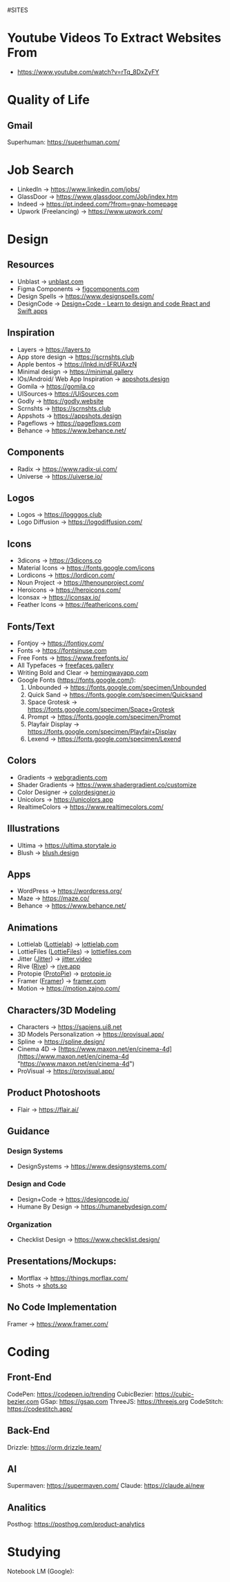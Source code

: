 #SITES

# Youtube Videos To Extract Websites From 
- https://www.youtube.com/watch?v=rTq_8DxZyFY
# Quality of Life
## Gmail
Superhuman: https://superhuman.com/

# Job Search

- LinkedIn → https://www.linkedin.com/jobs/
- GlassDoor → https://www.glassdoor.com/Job/index.htm
- Indeed → https://pt.indeed.com/?from=gnav-homepage
- Upwork (Freelancing) → https://www.upwork.com/

# Design

## Resources
- Unblast → [unblast.com](http://unblast.com/)  
- Figma Components → [figcomponents.com](http://figcomponents.com/)  
- Design Spells → https://www.designspells.com/
- DesignCode → [Design+Code - Learn to design and code React and Swift apps](https://designcode.io/)

## Inspiration
- Layers → https://layers.to
- App store design → https://scrnshts.club
- Apple bentos → https://lnkd.in/dFRUAxzN 
- Minimal design → https://minimal.gallery 
- IOs/Android/ Web App Inspiration → [appshots.design](http://appshots.design/)
- Gomila → https://gomila.co  
- UISources→ https://UiSources.com  
- Godly → https://godly.website  
- Scrnshts → https://scrnshts.club  
- Appshots → https://appshots.design  
- Pageflows → https://pageflows.com
- Behance → https://www.behance.net/
 
## Components
- Radix → https://www.radix-ui.com/
- Universe → https://uiverse.io/

## Logos
- Logos → https://logggos.club
- Logo Diffusion → https://logodiffusion.com/

## Icons
- 3dicons → https://3dicons.co 
- Material Icons → https://fonts.google.com/icons
- Lordicons → https://lordicon.com/
- Noun Project → https://thenounproject.com/
- Heroicons → https://heroicons.com/
- Iconsax → https://iconsax.io/
- Feather Icons → https://feathericons.com/

## Fonts/Text
- Fontjoy → https://fontjoy.com/
- Fonts → https://fontsinuse.com 
- Free Fonts → https://www.freefonts.io/
- All Typefaces → [freefaces.gallery](http://freefaces.gallery/)  
- Writing Bold and Clear → [hemingwayapp.com](http://hemingwayapp.com/)  
 - Google Fonts (https://fonts.google.com/):
	1) Unbounded → https://fonts.google.com/specimen/Unbounded
	2) Quick Sand → https://fonts.google.com/specimen/Quicksand
	3) Space Grotesk → https://fonts.google.com/specimen/Space+Grotesk
	4) Prompt → https://fonts.google.com/specimen/Prompt
	5) Playfair Display → https://fonts.google.com/specimen/Playfair+Display
	6) Lexend → https://fonts.google.com/specimen/Lexend

## Colors 
- Gradients → [webgradients.com](https://webgradients.com/)
- Shader Gradients → https://www.shadergradient.co/customize 
- Color Designer → [colordesigner.io](http://colordesigner.io/)
- Unicolors → https://unicolors.app
- RealtimeColors → https://www.realtimecolors.com/

## Illustrations
- Ultima → https://ultima.storytale.io 
- Blush → [blush.design](http://blush.design/)  

## Apps
- WordPress → https://wordpress.org/
- Maze → https://maze.co/
- Behance → https://www.behance.net/

## Animations
- Lottielab ([Lottielab](https://www.linkedin.com/company/lottielab/)) → [lottielab.com](http://lottielab.com/)  
- LottieFiles ([LottieFiles](https://www.linkedin.com/company/lottiefiles/)) → [lottiefiles.com](http://lottiefiles.com/)  
- Jitter ([Jitter](https://www.linkedin.com/company/jittervideo/)) → [jitter.video](http://jitter.video/)  
- Rive ([Rive](https://www.linkedin.com/company/rive-app/)) → [rive.app](http://rive.app/)  
- Protopie ([ProtoPie](https://www.linkedin.com/company/protopie/)) → [protopie.io](http://protopie.io/)  
- Framer ([Framer](https://www.linkedin.com/company/framer/)) → [framer.com](http://framer.com/)
- Motion → https://motion.zajno.com/

## Characters/3D Modeling
- Characters → https://sapiens.ui8.net
- 3D Models Personalization → https://provisual.app/
- Spline → https://spline.design/
- Cinema 4D → [https://www.maxon.net/en/cinema-4d](https://www.maxon.net/en/cinema-4d "https://www.maxon.net/en/cinema-4d")
- ProVisual → https://provisual.app/

## Product Photoshoots
- Flair → https://flair.ai/

## Guidance
### Design Systems
- DesignSystems → https://www.designsystems.com/
### Design and Code
- Design+Code → https://designcode.io/
- Humane By Design → https://humanebydesign.com/
### Organization
- Checklist Design → https://www.checklist.design/

## Presentations/Mockups:
- Mortflax → https://things.morflax.com/
- Shots → [shots.so](http://shots.so/)  

## No Code Implementation
Framer → https://www.framer.com/

# Coding
## Front-End
CodePen: https://codepen.io/trending
CubicBezier: https://cubic-bezier.com
GSap: https://gsap.com
ThreeJS: https://threejs.org
CodeStitch: https://codestitch.app/

## Back-End
Drizzle: https://orm.drizzle.team/

## AI
Supermaven: https://supermaven.com/
Claude: https://claude.ai/new

## Analitics
Posthog: https://posthog.com/product-analytics

# Studying

Notebook LM (Google):